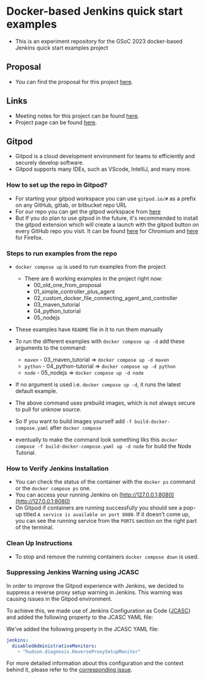 # Docker-based Jenkins quick start examples

* This is an experiment repository for the GSoC 2023 docker-based Jenkins quick start examples project 

## Proposal

* You can find the proposal for this project [here](https://docs.google.com/document/d/1ZpPihadYqpAvR20rxZkTD2SVpf34E6YMzg6opU6yHAg/edit#heading=h.lntg56ljm653).

## Links

* Meeting notes for this project can be found [here](https://docs.google.com/document/d/1yij9OvM2_92My3vqjn6u8ABHjXcyy0a7O6oM30b6ctM/edit).
* Project page can be found [here](https://www.jenkins.io/projects/gsoc/2023/projects/docker-compose-build/).

## Gitpod  
* Gitpod is a cloud development environment for teams to efficiently and securely develop software.
* Gitpod supports many IDEs, such as VScode, IntelliJ, and many more.  

 ### How to set up the repo in Gitpod?
* For starting your gitpod workspace you can use `gitpod.io/#` as a prefix on any GitHub, gitlab, or bitbucket repo URL
* For our repo you can get the gitpod workspace from [here](https://gitpod.io/#https://github.com/ash-sxn/GSoC-2023-docker-based-quickstart)  
* But If you do plan to use gitpod in the future, it's recommended to install the gitpod extension which will create a launch with the gitpod button on every GitHub repo you visit.
It can be found [here](https://chrome.google.com/webstore/detail/gitpod-online-ide/dodmmooeoklaejobgleioelladacbeki) for Chromium and [here](https://addons.mozilla.org/firefox/addon/gitpod/) for Firefox.
### Steps to run examples from the repo
* `docker compose up` is used to run examples from the project 
    * There are 6 working examples in the project right now: 
      * 00_old_one_from_proposal
      * 01_simple_controller_plus_agent
      * 02_custom_docker_file_connecting_agent_and_controller
      * 03_maven_tutorial 
      * 04_python_tutorial
      * 05_nodejs 
* These examples have `README` file in it to run them manually

* To run the different examples with `docker compose up -d` add these arguments to the command:
    * `maven` - 03_maven_tutorial => `docker compose up -d maven`
    * `python` - 04_python-tutorial => `docker compose up -d python`
    * `node` - 05_nodejs => `docker compose up -d node`
* If no argument is used i.e. `docker compose up -d`, it runs the latest default example.
* The above command uses prebuild images, which is not always secure to pull for unknow source.
* So If you want to build images yourself add `-f build-docker-compose.yaml` after `docker compose`
* eventually to make the command look something liks this `docker compose -f build-docker-compose.yaml up -d node` for build the Node Tutorial.

### How to Verify Jenkins Installation
* You can check the status of the container with the `docker ps` command or the `docker compose ps` one.
* You can access your running Jenkins on [http://127.0.0.1:8080](http://127.0.0.1:8080)
* On Gitpod if containers are running successfully you should see a pop-up titled `A service is available on port 8080`.
If it doesn't come up, you can see the running service from the `PORTS` section on the right part of the terminal.

### Clean Up Instructions
* To stop and remove the running containers `docker compose down` is used.

### Suppressing Jenkins Warning using JCASC

In order to improve the Gitpod experience with Jenkins, we decided to suppress a reverse proxy setup warning in Jenkins.
This warning was causing issues in the Gitpod environment.

To achieve this, we made use of Jenkins Configuration as Code ([JCASC](https://www.jenkins.io/projects/jcasc/)) and added the following property to the JCASC YAML file:

We've added the following property in the JCASC YAML file:

```yaml
jenkins:
  disabledAdministrativeMonitors:
    - "hudson.diagnosis.ReverseProxySetupMonitor"
```

For more detailed information about this configuration and the context behind it, please refer to the [corresponding issue](https://github.com/ash-sxn/GSoC-2023-docker-based-quickstart/issues/61).
